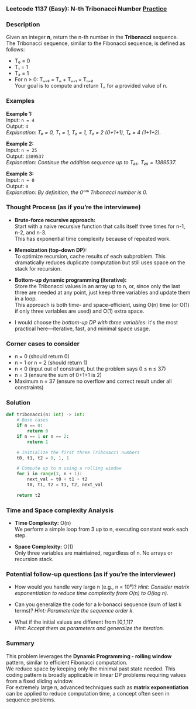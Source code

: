 ### Leetcode 1137 (Easy): N-th Tribonacci Number [Practice](https://leetcode.com/problems/n-th-tribonacci-number)

### Description  
Given an integer **n**, return the n-th number in the **Tribonacci** sequence.  
The Tribonacci sequence, similar to the Fibonacci sequence, is defined as follows:  
- T₀ = 0  
- T₁ = 1  
- T₂ = 1  
- For n ≥ 0: Tₙ₊₃ = Tₙ + Tₙ₊₁ + Tₙ₊₂  
Your goal is to compute and return Tₙ for a provided value of n.

### Examples  

**Example 1:**  
Input: `n = 4`  
Output: `4`  
*Explanation: T₀ = 0, T₁ = 1, T₂ = 1, T₃ = 2 (0+1+1), T₄ = 4 (1+1+2).*

**Example 2:**  
Input: `n = 25`  
Output: `1389537`  
*Explanation: Continue the addition sequence up to T₂₅. T₂₅ = 1389537.*

**Example 3:**  
Input: `n = 0`  
Output: `0`  
*Explanation: By definition, the 0ⁿᵗʰ Tribonacci number is 0.*

### Thought Process (as if you’re the interviewee)  

- **Brute-force recursive approach:**  
  Start with a naive recursive function that calls itself three times for n-1, n-2, and n-3.  
  This has exponential time complexity because of repeated work.

- **Memoization (top-down DP):**  
  To optimize recursion, cache results of each subproblem. This dramatically reduces duplicate computation but still uses space on the stack for recursion.

- **Bottom-up dynamic programming (iterative):**  
  Store the Tribonacci values in an array up to n, or, since only the last three are needed at any point, just keep three variables and update them in a loop.  
  This approach is both time- and space-efficient, using O(n) time (or O(1) if only three variables are used) and O(1) extra space.

- I would choose the *bottom-up DP with three variables*: it's the most practical here—iterative, fast, and minimal space usage.

### Corner cases to consider  
- n = 0 (should return 0)  
- n = 1 or n = 2 (should return 1)  
- n < 0 (input out of constraint, but the problem says 0 ≤ n ≤ 37)  
- n = 3 (ensure the sum of 0+1+1 is 2)  
- Maximum n = 37 (ensure no overflow and correct result under all constraints)

### Solution

```python
def tribonacci(n: int) -> int:
    # Base cases
    if n == 0:
        return 0
    if n == 1 or n == 2:
        return 1

    # Initialize the first three Tribonacci numbers
    t0, t1, t2 = 0, 1, 1

    # Compute up to n using a rolling window
    for i in range(3, n + 1):
        next_val = t0 + t1 + t2
        t0, t1, t2 = t1, t2, next_val

    return t2
```

### Time and Space complexity Analysis  

- **Time Complexity:** O(n)  
  We perform a simple loop from 3 up to n, executing constant work each step.

- **Space Complexity:** O(1)  
  Only three variables are maintained, regardless of n. No arrays or recursion stack.

### Potential follow-up questions (as if you’re the interviewer)  

- How would you handle very large n (e.g., n = 10⁶)?
  *Hint: Consider matrix exponentiation to reduce time complexity from O(n) to O(log n).*

- Can you generalize the code for a k-bonacci sequence (sum of last k terms)?
  *Hint: Parameterize the sequence order k.*

- What if the initial values are different from [0,1,1]?  
  *Hint: Accept them as parameters and generalize the iteration.*

### Summary
This problem leverages the **Dynamic Programming - rolling window** pattern, similar to efficient Fibonacci computation.  
We reduce space by keeping only the minimal past state needed. This coding pattern is broadly applicable in linear DP problems requiring values from a fixed sliding window.  
For extremely large n, advanced techniques such as **matrix exponentiation** can be applied to reduce computation time, a concept often seen in sequence problems.